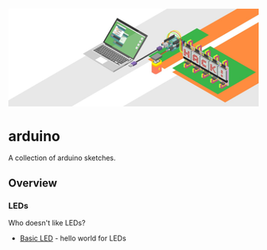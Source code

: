 ![Image of Arduino](img/arduino.jpg)

# arduino

A collection of arduino sketches.

## Overview

### LEDs
Who doesn't like LEDs?
- [Basic LED](led-basic/led-basic.ino) - hello world for LEDs

